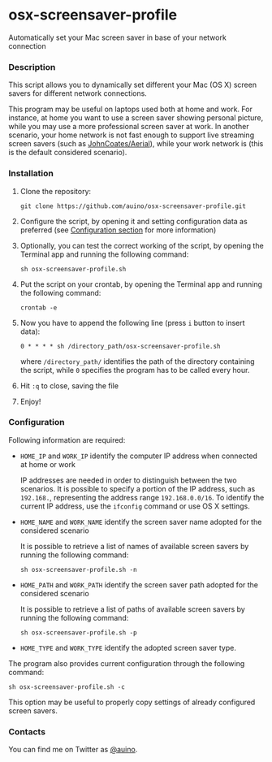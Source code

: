# osx-screensaver-profile
Automatically set your Mac screen saver in base of your network connection

### Description ###

This script allows you to dynamically set different your Mac (OS X) screen savers for different network connections.

This program may be useful on laptops used both at home and work.
For instance, at home you want to use a screen saver showing personal picture, while you may use a more professional screen saver at work.
In another scenario, your home network is not fast enough to support live streaming screen savers (such as [JohnCoates/Aerial](https://github.com/JohnCoates/Aerial/)), while your work network is (this is the default considered scenario).

### Installation ###

 1. Clone the repository:

    ```
    git clone https://github.com/auino/osx-screensaver-profile.git
    ```

 2. Configure the script, by opening it and setting configuration data as preferred
(see [Configuration section](https://github.com/auino/500px-osx-background#configuration) for more information)
 3. Optionally, you can test the correct working of the script, by opening the Terminal app and running the following command:

    ```
    sh osx-screensaver-profile.sh
    ```

 4. Put the script on your crontab, by opening the Terminal app and running the following command:

    ```
    crontab -e
    ```

 5. Now you have to append the following line (press `i` button to insert data):

    ```
    0 * * * * sh /directory_path/osx-screensaver-profile.sh
    ```

    where `/directory_path/` identifies the path of the directory containing the script, while `0` specifies the program has to be called every hour.
 6. Hit `:q` to close, saving the file
 7. Enjoy!

### Configuration ###

Following information are required:
 * `HOME_IP` and `WORK_IP` identify the computer IP address when connected at home or work

   IP addresses are needed in order to distinguish between the two scenarios.
   It is possible to specify a portion of the IP address, such as `192.168.`, representing the address range `192.168.0.0/16`.
   To identify the current IP address, use the `ifconfig` command or use OS X settings.

 * `HOME_NAME` and `WORK_NAME` identify the screen saver name adopted for the considered scenario

   It is possible to retrieve a list of names of available screen savers by running the following command:

   ```
   sh osx-screensaver-profile.sh -n
   ```

 * `HOME_PATH` and `WORK_PATH` identify the screen saver path adopted for the considered scenario

   It is possible to retrieve a list of paths of available screen savers by running the following command:

   ```
   sh osx-screensaver-profile.sh -p
   ```

 * `HOME_TYPE` and `WORK_TYPE` identify the adopted screen saver type.

The program also provides current configuration through the following command:

```
sh osx-screensaver-profile.sh -c
```

This option may be useful to properly copy settings of already configured screen savers.

### Contacts ###

You can find me on Twitter as [@auino](https://twitter.com/auino).
